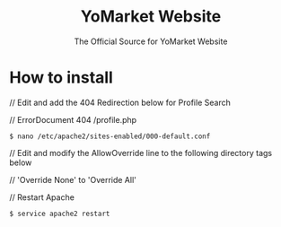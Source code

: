 <div align="center">
 <h1> YoMarket Website </h1>
 <p> The Official Source for YoMarket Website</p>
</div>

 # How to install

<p>// Edit and add the 404 Redirection below for Profile Search</p>
<p>// ErrorDocument 404 /profile.php</p>

```
$ nano /etc/apache2/sites-enabled/000-default.conf
```

<p>// Edit and modify the AllowOverride line to the following directory tags below</p>
<p>// 'Override None' to 'Override All'</p>

<p>// Restart Apache</p>

```
$ service apache2 restart
```


